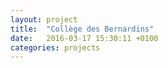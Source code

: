 ```yaml
---
layout: project
title:  "Collège des Bernardins"
date:   2016-03-17 15:30:11 +0100
categories: projects
---
```

